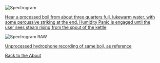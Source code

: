 <!---layout: page
title: "Demos"
permalink: /demos/--->


<img src="demos/three quarters full boil from lukewarm HUMIDITY PANIC YES.png" alt="Spectrogram">

 <a href="https://github.com/kaseypocius/MUMT306-MagicMappedKettle/blob/master/docs/demos/three%20quarters%20full%20boil%20from%20lukewarm%20HUMIDITY%20PANIC%20YES.wav?raw=true"> Hear a processed boil from about three quarters full, lukewarm water, with some percussive striking at the end. Humidity Panic is engaged until the user sees steam rising from the spout of the kettle</a>

<img src="demos/three quarters full boil from lukewarm HUMIDITY PANIC YES RAW.png" alt="Spectrogram RAW">

 <a href="https://github.com/kaseypocius/MUMT306-MagicMappedKettle/blob/master/docs/demos/three%20quarters%20full%20boil%20from%20lukewarm%20HUMIDITY%20PANIC%20YES%20RAW.wav?raw=true"> Unprocessed hydrophone recording of same boil, as reference</a>

  <a href="https://kaseypocius.github.io/MUMT-307-ShimmeringPeaks/about"> Back to the About</a>
